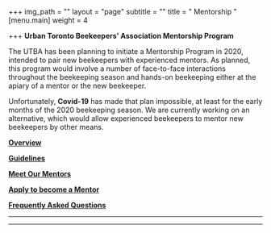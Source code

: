 +++
img_path = ""
layout = "page"
subtitle = ""
title = " Mentorship "
[menu.main]
weight = 4

+++
**Urban Toronto Beekeepers’ Association Mentorship Program**

The UTBA has been planning to initiate a Mentorship Program in 2020, intended to pair new beekeepers with experienced mentors. As planned, this program would involve a number of face-to-face interactions throughout the beekeeping season and hands-on beekeeping either at the apiary of a mentor or the new beekeeper.

Unfortunately, **Covid-19** has made that plan impossible, at least for the early months of the 2020 beekeeping season. We are currently working on an alternative, which would allow experienced beekeepers to mentor new beekeepers by other means.

[**Overview**](/overview-of-mentorship-program)

[**Guidelines**](/mentorship-guidelines)

[**Meet Our Mentors**](/meet-our-mentors)

[**Apply to become a Mentor**](https://airtable.com/shrErUWXsAe0pCZUM)

[**Frequently Asked Questions**](/faq/)

***

***